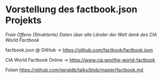 # Vorstellung des factbook.json Projekts 

_Freie Offene (Struktierte) Daten über alle Länder der Welt dank des CIA World Factbook_


factbook.json @ GitHub ->  <https://github.com/factbook/factbook.json>

CIA World Factbook Online -> <https://www.cia.gov/the-world-factbook>


Folien <https://github.com/geraldb/talks/blob/master/factbook.md>


